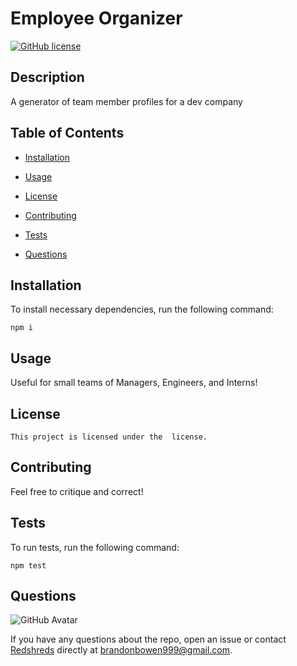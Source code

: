 # Employee Organizer
[![GitHub license](https://img.shields.io/badge/license-MIT-blue.svg)](https://github.com/Redshreds/employee-organizer)

## Description

A generator of team member profiles for a dev company

## Table of Contents 

* [Installation](#installation)

* [Usage](#usage)

* [License](#license)

* [Contributing](#contributing)

* [Tests](#tests)

* [Questions](#questions)

## Installation

To install necessary dependencies, run the following command:

```
npm i
```

## Usage

Useful for small teams of Managers, Engineers, and Interns!

## License

    This project is licensed under the  license.
    
## Contributing

Feel free to critique and correct!

## Tests

To run tests, run the following command:

```
npm test
```

## Questions

![GitHub Avatar](https://avatars0.githubusercontent.com/u/58519368?v=4)

If you have any questions about the repo, open an issue or contact [Redshreds](https://api.github.com/users/Redshreds) directly at brandonbowen999@gmail.com.
